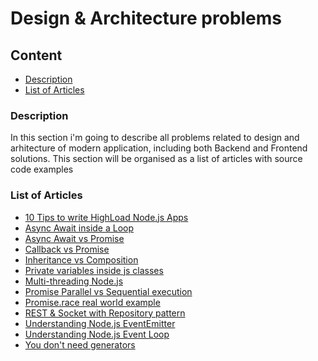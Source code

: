# Design & Architecture problems

## Content
* [Description](#description)
* [List of Articles](#list-of-articles)

### Description

In this section i'm going to describe all problems related to design and arhitecture of modern application, including both Backend and Frontend solutions.
This section will be organised as a list of articles with source code examples

### List of Articles

* [10 Tips to write HighLoad Node.js Apps](https://github.com/dgaydukov/how-to-become-a-senior-js-developer/blob/master/design-and-architecture/articles/10-tips-to-write-highload-nodejs-app.md)
* [Async Await inside a Loop](https://github.com/dgaydukov/how-to-become-a-senior-js-developer/blob/master/design-and-architecture/articles/async-await-inside-a-loop.md)
* [Async Await vs Promise](https://github.com/dgaydukov/how-to-become-a-senior-js-developer/blob/master/design-and-architecture/articles/async-await-vs-promise.md)
* [Callback vs Promise](https://github.com/dgaydukov/how-to-become-a-senior-js-developer/blob/master/design-and-architecture/articles/callback-vs-promise.md)
* [Inheritance vs Composition](https://github.com/dgaydukov/how-to-become-a-senior-js-developer/blob/master/design-and-architecture/articles/inheritance-vs-composition.md)
* [Private variables inside js classes](https://github.com/dgaydukov/how-to-become-a-senior-js-developer/blob/master/design-and-architecture/articles/js-class-private-variable.md)
* [Multi-threading Node.js](https://github.com/dgaydukov/how-to-become-a-senior-js-developer/blob/master/design-and-architecture/articles/multi-threaded-nodejs.md)
* [Promise Parallel vs Sequential execution](https://github.com/dgaydukov/how-to-become-a-senior-js-developer/blob/master/design-and-architecture/articles/promise-paralles-vs-sequential.md)
* [Promise.race real world example](https://github.com/dgaydukov/how-to-become-a-senior-js-developer/blob/master/design-and-architecture/articles/promise-race-real-wordl-example.md)
* [REST & Socket with Repository pattern](https://github.com/dgaydukov/how-to-become-a-senior-js-developer/blob/master/design-and-architecture/articles/rest-socket-repository.md)
* [Understanding Node.js EventEmitter](https://github.com/dgaydukov/how-to-become-a-senior-js-developer/blob/master/design-and-architecture/articles/understanding-event-emitter.md)
* [Understanding Node.js Event Loop](https://github.com/dgaydukov/how-to-become-a-senior-js-developer/blob/master/design-and-architecture/articles/understanding-event-loop.md)
* [You don't need generators](https://github.com/dgaydukov/how-to-become-a-senior-js-developer/blob/master/design-and-architecture/articles/you-dont-need-generators.md)



